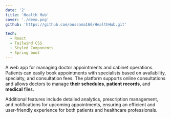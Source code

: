```yaml
---
date: '2'
title: 'Health Hub'
cover: './demo.png'
github: 'https://github.com/oussama166/HealthHub.git'

tech:
  - React
  - Tailwind CSS
  - Styled Components
  - Spring boot
---
```


A web app for managing doctor appointments and cabinet operations. Patients can easily book appointments with specialists based on availability, specialty, and consultation fees. The platform supports online consultations and allows doctors to manage **their schedules**, **patient records**, and **medical** files.

Additional features include detailed analytics, prescription management, and notifications for upcoming appointments, ensuring an efficient and user-friendly experience for both patients and healthcare professionals.
